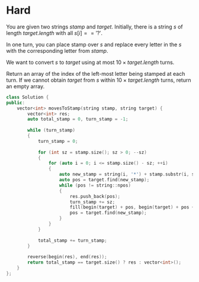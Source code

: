 # Hard

You are given two strings $stamp$ and $target$. Initially, there is a string $s$ of length $target.length$ with all $s[i] == '?'$.

In one turn, you can place stamp over $s$ and replace every letter in the $s$ with the corresponding letter from $stamp$.

We want to convert $s$ to $target$ using at most $10 \times target.length$ turns.

Return an array of the index of the left-most letter being stamped at each turn. If we cannot obtain $target$ from $s$ within $10 \times target.length$ turns, return an empty array.

```cpp
class Solution {
public:
    vector<int> movesToStamp(string stamp, string target) {
        vector<int> res;
        auto total_stamp = 0, turn_stamp = -1;
        
        while (turn_stamp) 
        {
            turn_stamp = 0;
            
            for (int sz = stamp.size(); sz > 0; --sz) 
            {
                for (auto i = 0; i <= stamp.size() - sz; ++i) 
                {
                    auto new_stamp = string(i, '*') + stamp.substr(i, sz) + string(stamp.size() - sz - i, '*');
                    auto pos = target.find(new_stamp);
                    while (pos != string::npos) 
                    {
                        res.push_back(pos);
                        turn_stamp += sz;
                        fill(begin(target) + pos, begin(target) + pos + stamp.size(), '*');
                        pos = target.find(new_stamp);
                    }
                }
            }
            
            total_stamp += turn_stamp;
        }
        
        reverse(begin(res), end(res));
        return total_stamp == target.size() ? res : vector<int>();
    }
};
```
